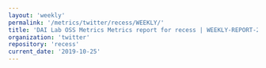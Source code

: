 ```yaml
---
layout: 'weekly'
permalink: '/metrics/twitter/recess/WEEKLY/'
title: 'DAI Lab OSS Metrics Metrics report for recess | WEEKLY-REPORT-2019-10-25'
organization: 'twitter'
repository: 'recess'
current_date: '2019-10-25'
---
```

